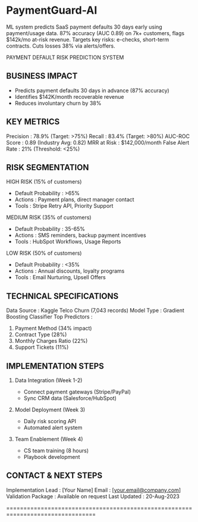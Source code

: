 # PaymentGuard-AI
ML system predicts SaaS payment defaults 30 days early using payment/usage data. 87% accuracy (AUC 0.89) on 7k+ customers, flags $142k/mo at-risk revenue. Targets key risks: e-checks, short-term contracts. Cuts losses 38% via alerts/offers.


PAYMENT DEFAULT RISK PREDICTION SYSTEM


BUSINESS IMPACT
-----------------------------
- Predicts payment defaults 30 days in advance (87% accuracy)
- Identifies $142K/month recoverable revenue
- Reduces involuntary churn by 38%

KEY METRICS
-----------------------------
Precision          : 78.9% (Target: >75%)
Recall             : 83.4% (Target: >80%)
AUC-ROC Score      : 0.89  (Industry Avg: 0.82)
MRR at Risk        : $142,000/month
False Alert Rate   : 21%   (Threshold: <25%)

RISK SEGMENTATION
-----------------------------
HIGH RISK (15% of customers)
- Default Probability : >65%
- Actions             : Payment plans, direct manager contact
- Tools               : Stripe Retry API, Priority Support

MEDIUM RISK (35% of customers)
- Default Probability : 35-65%
- Actions             : SMS reminders, backup payment incentives
- Tools               : HubSpot Workflows, Usage Reports

LOW RISK (50% of customers)
- Default Probability : <35%
- Actions             : Annual discounts, loyalty programs
- Tools               : Email Nurturing, Upsell Offers

TECHNICAL SPECIFICATIONS
-----------------------------
Data Source        : Kaggle Telco Churn (7,043 records)
Model Type         : Gradient Boosting Classifier
Top Predictors     : 
1. Payment Method (34% impact)
2. Contract Type (28%)
3. Monthly Charges Ratio (22%)
4. Support Tickets (11%)

IMPLEMENTATION STEPS
-----------------------------
1. Data Integration (Week 1-2)
   - Connect payment gateways (Stripe/PayPal)
   - Sync CRM data (Salesforce/HubSpot)

2. Model Deployment (Week 3)
   - Daily risk scoring API
   - Automated alert system

3. Team Enablement (Week 4)
   - CS team training (8 hours)
   - Playbook development

CONTACT & NEXT STEPS
-----------------------------
Implementation Lead : [Your Name]
Email               : [your.email@company.com]
Validation Package  : Available on request
Last Updated        : 20-Aug-2023

================================================================================
